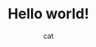 ---
title: Hello world!
pubDate: 2000-01-01
modDate: 2020-01-01
description: This is the first article!
author: cat
tags: [post, hello, greeting, first]
---